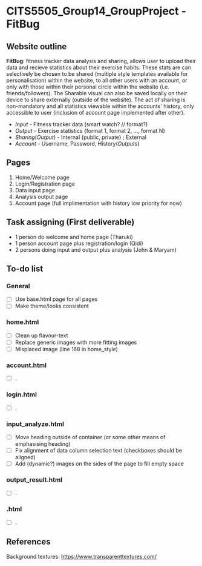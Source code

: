 ﻿# CITS5505_Group14_GroupProject - FitBug

## Website outline 
**FitBug**: fitness tracker data analysis and sharing, allows user to upload their data and recieve statistics about their exercise habits. These stats are can selectively be chosen to be shared (multiple style templates available for personalisation) within the website, to all other users with an account, or only with those within their personal circle within the website (i.e. friends/followers). The Sharable visual can also be saved locally on their device to share externally (outside of the website). The act of sharing is non-mandatory and all statistics viewable within the accounts' history, only accessible to user (inclusion of account page implemented after other).

- *Input* - Fitness tracker data (smart watch? // format?)
- *Output* - Exercise statistics {format 1, format 2, ..., format N}
- *Sharing*(*Output*) - Internal {public, private} ; External 
- *Account* - Username, Password, History(*Outputs*)


## Pages
1. Home/Welcome page
2. Login/Registration page
3. Data input page
4. Analysis output page
5. Account page  (full implimentation with history low priority for now)


## Task assigning (First deliverable)
- 1 person do welcome and home page (Tharuki) 
- 1 person account page plus registration/login (Qidi)
- 2 persons doing input and output plus analysis (John & Maryam)


## To-do list
### General
- [ ] Use base.html page for all pages
- [ ] Make theme/looks consistent
### home.html
- [ ] Clean up flavour-text
- [ ] Replace generic images with more fitting images
- [ ] Misplaced image (line 168 in home_style) 
### account.html
- [ ] .
### login.html
- [ ] .
### input_analyze.html
- [ ] Move heading outside of container (or some other means of emphasising heading)
- [ ] Fix alignment of data column selection text (checkboxes should be aligned)
- [ ] Add (dynamic?) images on the sides of the page to fill empty space 
### output_result.html
- [ ] .
### .html
- [ ] .


## References
Background textures: https://www.transparenttextures.com/
